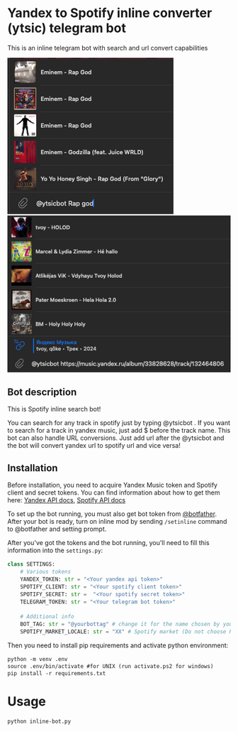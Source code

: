 # Yandex to Spotify inline converter (ytsic) telegram bot

This is an inline telegram bot with search and url convert capabilities

![preview](img.png) ![preview](img_1.png)

## Bot description

This is Spotify inline search bot!

You can search for any track in spotify just by typing 
@ytsicbot <track name>.
If you want to search for a track in yandex music, just add $ before the track name.
This bot can also handle URL conversions. Just add url after the @ytsicbot and the bot will convert yandex url to spotify url and vice versa!

## Installation
Before installation, you need to acquire Yandex Music token and Spotify 
client and secret tokens. You can find information about how to get them here: 
[Yandex API docs](https://yandex-music.readthedocs.io/en/main/token.html),
[Spotify API docs](https://developer.spotify.com/documentation/web-api/tutorials/getting-started)

To set up the bot running, you must also get bot token from [@botfather](t.me/botfather).
After your bot is ready, turn on inline mod by sending `/setinline` command to @botfather and 
setting prompt.

After you've got the tokens and the bot running, you'll need to fill this information into the `settings.py`:
```python
class SETTINGS:
    # Various tokens
    YANDEX_TOKEN: str = "<Your yandex api token>"
    SPOTIFY_CLIENT: str = "<Your spotify client token>"
    SPOTIFY_SECRET: str =  "<Your spotify secret token>"
    TELEGRAM_TOKEN: str = "<Your telegram bot token>"
    
    # Additional info
    BOT_TAG: str = "@yourbottag" # change it for the name chosen by you in bot father
    SPOTIFY_MARKET_LOCALE: str = "XX" # Spotify market (Do not choose RU, spotify is unavailable in Russia)
```

Then you need to install pip requirements and activate python environment:

```shell
python -m venv .env
source .env/bin/activate #for UNIX (run activate.ps2 for windows)
pip install -r requirements.txt
```

# Usage
```shell
python inline-bot.py
```

